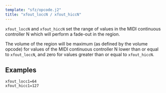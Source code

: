```yaml
---
template: "sfz/opcode.j2"
title: "xfout_loccN / xfout_hiccN"
---
```

`xfout_loccN` and `xfout_hiccN` set the range of values in the MIDI continuous
controller N which will perform a fade-out in the region.

The volume of the region will be maximum (as defined by the volume opcode) for
values of the MIDI continuous controller N lower than or equal to `xfout_loccN`,
and zero for values greater than or equal to `xfout_hiccN`.

## Examples

```sfz
xfout_locc1=64
xfout_hicc1=127
```
